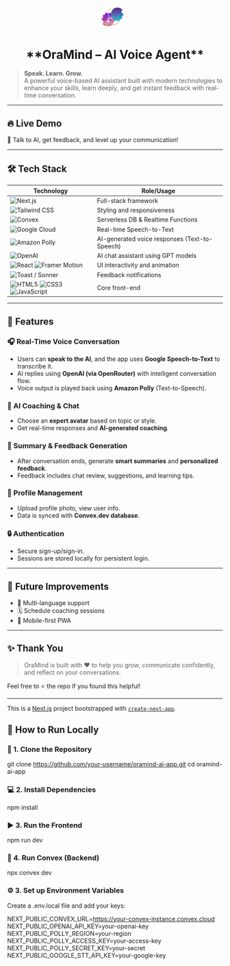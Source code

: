 <p align="center">
  <img src="public/icon.jpg" alt="OraMind Logo" width="60" style="border-radius: 12px; margin-right: 12px;" />
  <h1 align="center"> **OraMind – AI Voice Agent** </h1>
</p>

> **Speak. Learn. Grow.**  
> A powerful voice-based AI assistant built with modern technologies to enhance your skills, learn deeply, and get instant feedback with real-time conversation.

---

## 🔥 Live Demo

🧠 Talk to AI, get feedback, and level up your communication!

---

## 🛠️ Tech Stack

| Technology                                  | Role/Usage                                      |
|--------------------------------------------|--------------------------------------------------|
| ![Next.js](https://img.shields.io/badge/Next.js-000000?style=flat&logo=next.js&logoColor=white) | Full-stack framework                         |
| ![Tailwind CSS](https://img.shields.io/badge/Tailwind_CSS-38B2AC?style=flat&logo=tailwind-css&logoColor=white) | Styling and responsiveness                   |
| ![Convex](https://img.shields.io/badge/Convex.dev-2E2B4F?style=flat&logo=data&logoColor=white) | Serverless DB & Realtime Functions           |
| ![Google Cloud](https://img.shields.io/badge/Google_Cloud_STT-4285F4?style=flat&logo=google-cloud&logoColor=white) | Real-time Speech-to-Text                     |
| ![Amazon Polly](https://img.shields.io/badge/Amazon_Polly-FF9900?style=flat&logo=amazon-aws&logoColor=white) | AI-generated voice responses (Text-to-Speech)|
| ![OpenAI](https://img.shields.io/badge/OpenAI-412991?style=flat&logo=openai&logoColor=white) | AI chat assistant using GPT models           |
| ![React](https://img.shields.io/badge/React-61DAFB?style=flat&logo=react&logoColor=black) ![Framer Motion](https://img.shields.io/badge/Framer_Motion-EF017C?style=flat&logo=framer&logoColor=white) | UI interactivity and animation              |
| ![Toast / Sonner](https://img.shields.io/badge/Toast_Notifications-000000?style=flat&logo=react&logoColor=white) | Feedback notifications                       |
| ![HTML5](https://img.shields.io/badge/HTML5-E34F26?style=flat&logo=html5&logoColor=white) ![CSS3](https://img.shields.io/badge/CSS3-1572B6?style=flat&logo=css3&logoColor=white) ![JavaScript](https://img.shields.io/badge/JavaScript-F7DF1E?style=flat&logo=javascript&logoColor=black) | Core front-end |


---

## 🚀 Features

### 🎧 Real-Time Voice Conversation
- Users can **speak to the AI**, and the app uses **Google Speech-to-Text** to transcribe it.
- AI replies using **OpenAI (via OpenRouter)** with intelligent conversation flow.
- Voice output is played back using **Amazon Polly** (Text-to-Speech).

### 🤖 AI Coaching & Chat
- Choose an **expert avatar** based on topic or style.
- Get real-time responses and **AI-generated coaching**.

### 📝 Summary & Feedback Generation
- After conversation ends, generate **smart summaries** and **personalized feedback**.
- Feedback includes chat review, suggestions, and learning tips.

### 👤 Profile Management
- Upload profile photo, view user info.
- Data is synced with **Convex.dev database**.

### 🔒 Authentication
- Secure sign-up/sign-in.
- Sessions are stored locally for persistent login.

---

## 🎯 Future Improvements

- 🎤 Multi-language support
- 🗓️ Schedule coaching sessions
- 📱 Mobile-first PWA

---

## ✨ Thank You

> OraMind is built with ❤️ to help you grow, communicate confidently, and reflect on your conversations.

Feel free to ⭐ the repo if you found this helpful!

---

This is a [Next.js](https://nextjs.org) project bootstrapped with [`create-next-app`](https://github.com/vercel/next.js/tree/canary/packages/create-next-app).

## 🚦 How to Run Locally

### 🔧 1. Clone the Repository

git clone https://github.com/your-username/oramind-ai-app.git
cd oramind-ai-app

### 💻 2. Install Dependencies
npm install

### ▶️ 3. Run the Frontend
npm run dev

### 🧠 4. Run Convex (Backend)
npx convex dev

### ⚙️ 3. Set up Environment Variables
Create a .env.local file and add your keys:

NEXT_PUBLIC_CONVEX_URL=https://your-convex-instance.convex.cloud
NEXT_PUBLIC_OPENAI_API_KEY=your-openai-key
NEXT_PUBLIC_POLLY_REGION=your-region
NEXT_PUBLIC_POLLY_ACCESS_KEY=your-access-key
NEXT_PUBLIC_POLLY_SECRET_KEY=your-secret
NEXT_PUBLIC_GOOGLE_STT_API_KEY=your-google-key

